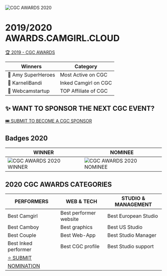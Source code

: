 ![CGC AWARDS 2020](https://raw.githubusercontent.com/CGCAW/cgcawards/master/assets/cgc_twitter_2020cover.jpg)

# 2019/2020 AWARDS.CAMGIRL.CLOUD
[:trophy: 2019 - CGC AWARDS](https://awards.camgirl.cloud/92019-awards)

Winners | Category
------------ | -------------
:1st_place_medal: Amy SuperHeroes | Most Active on CGC
:1st_place_medal: KarneliBandi | Inked Camgirl on CGC
:1st_place_medal: Webcamstartup | TOP Affiliate of CGC

## :sparkles: WANT TO SPONSOR THE NEXT CGC EVENT?
[:tickets: SUBMIT TO BECOME A CGC SPONSOR](https://camgirl.cloud/become-a-sponsor/)


## Badges 2020

WINNER | NOMINEE
------------ | -------------
![CGC AWARDS 2020 WINNER](https://raw.githubusercontent.com/CGCAW/aw/master/assets/badge/winner_cgc250.jpg) | ![CGC AWARDS 2020 NOMINEE](https://raw.githubusercontent.com/CGCAW/aw/master/assets/badge/nom_cgc250.jpg)

## 2020 CGC AWARDS CATEGORIES

| PERFORMERS         | WEB & TECH            | STUDIO & MANAGEMENT       |
| ------------- |-------------| -----|
| Best Camgirl     | Best performer website | Best European Studio |
| Best Camboy      | Best graphics      | Best US Studio |
| Best Couple | Best Web-App      | Best Studio Manager   |
| Best Inked performer | Best CGC profile       | Best Studio support   |
|    [:star: SUBMIT NOMINATION](https://awards.camgirl.cloud/#category)      |
